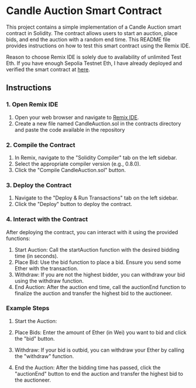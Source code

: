 # Candle Auction Smart Contract

This project contains a simple implementation of a Candle Auction smart contract in Solidity. The contract allows users to start an auction, place bids, and end the auction with a random end time. This README file provides instructions on how to test this smart contract using the Remix IDE.

Reason to choose Remix IDE is solely due to availability of unlimited Test Eth.
If you have enough Sepolia Testnet Eth, I have already deployed and verified the smart contract at [here](https://sepolia.etherscan.io/address/0x182422ef05F497140A128D3958633bd7fe9382D8).

## Instructions
 ### 1. Open Remix IDE
 1. Open your web browser and navigate to [Remix IDE](https://remix.ethereum.org).
 2. Create a new file named CandleAuction.sol in the contracts directory and paste the code available in the repository

 ### 2. Compile the Contract
 1. In Remix, navigate to the "Solidity Compiler" tab on the left sidebar.
 2. Select the appropriate compiler version (e.g., 0.8.0).
 3. Click the "Compile CandleAuction.sol" button.

 ### 3. Deploy the Contract
 1. Navigate to the "Deploy & Run Transactions" tab on the left sidebar.
 2. Click the "Deploy" button to deploy the contract.

 ### 4. Interact with the Contract
 After deploying the contract, you can interact with it using the provided functions:
 1. Start Auction: Call the startAuction function with the desired bidding time (in seconds).
 2. Place Bid: Use the bid function to place a bid. Ensure you send some Ether with the transaction.
 3. Withdraw: If you are not the highest bidder, you can withdraw your bid using the withdraw function.
 4. End Auction: After the auction end time, call the auctionEnd function to finalize the auction and transfer the highest bid to the auctioneer.

 ### Example Steps
 1. Start the Auction:
  
  
 2. Place Bids:
  Enter the amount of Ether (in Wei) you want to bid and click the "bid" button.
  
 3. Withdraw:
  If your bid is outbid, you can withdraw your Ether by calling the "withdraw" function.
  
 4. End the Auction:
  After the bidding time has passed, click the "auctionEnd" button to end the auction and transfer the highest bid to the auctioneer.